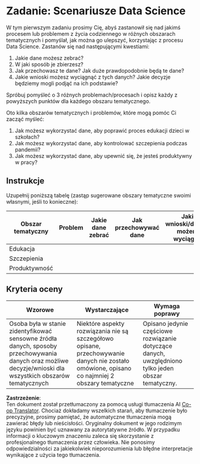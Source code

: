 <!--
CO_OP_TRANSLATOR_METADATA:
{
  "original_hash": "4e0f1773b9bee1be3b28f9fe2c71b3de",
  "translation_date": "2025-08-23T23:58:42+00:00",
  "source_file": "1-Introduction/01-defining-data-science/assignment.md",
  "language_code": "pl"
}
-->
# Zadanie: Scenariusze Data Science

W tym pierwszym zadaniu prosimy Cię, abyś zastanowił się nad jakimś procesem lub problemem z życia codziennego w różnych obszarach tematycznych i pomyślał, jak można go ulepszyć, korzystając z procesu Data Science. Zastanów się nad następującymi kwestiami:

1. Jakie dane możesz zebrać?
1. W jaki sposób je zbierzesz?
1. Jak przechowasz te dane? Jak duże prawdopodobnie będą te dane?
1. Jakie wnioski możesz wyciągnąć z tych danych? Jakie decyzje będziemy mogli podjąć na ich podstawie?

Spróbuj pomyśleć o 3 różnych problemach/procesach i opisz każdy z powyższych punktów dla każdego obszaru tematycznego.

Oto kilka obszarów tematycznych i problemów, które mogą pomóc Ci zacząć myśleć:

1. Jak możesz wykorzystać dane, aby poprawić proces edukacji dzieci w szkołach?
1. Jak możesz wykorzystać dane, aby kontrolować szczepienia podczas pandemii?
1. Jak możesz wykorzystać dane, aby upewnić się, że jesteś produktywny w pracy?

## Instrukcje

Uzupełnij poniższą tabelę (zastąp sugerowane obszary tematyczne swoimi własnymi, jeśli to konieczne):

| Obszar tematyczny | Problem | Jakie dane zebrać | Jak przechowywać dane | Jakie wnioski/decyzje możemy wyciągnąć | 
|--------------------|---------|-------------------|-----------------------|---------------------------------------|
| Edukacja           |         |                   |                       |                                       |
| Szczepienia        |         |                   |                       |                                       |
| Produktywność      |         |                   |                       |                                       |

## Kryteria oceny

Wzorowe | Wystarczające | Wymaga poprawy
--- | --- | -- |
Osoba była w stanie zidentyfikować sensowne źródła danych, sposoby przechowywania danych oraz możliwe decyzje/wnioski dla wszystkich obszarów tematycznych | Niektóre aspekty rozwiązania nie są szczegółowo opisane, przechowywanie danych nie zostało omówione, opisano co najmniej 2 obszary tematyczne | Opisano jedynie częściowe rozwiązanie dotyczące danych, uwzględniono tylko jeden obszar tematyczny.

**Zastrzeżenie**:  
Ten dokument został przetłumaczony za pomocą usługi tłumaczenia AI [Co-op Translator](https://github.com/Azure/co-op-translator). Chociaż dokładamy wszelkich starań, aby tłumaczenie było precyzyjne, prosimy pamiętać, że automatyczne tłumaczenia mogą zawierać błędy lub nieścisłości. Oryginalny dokument w jego rodzimym języku powinien być uznawany za autorytatywne źródło. W przypadku informacji o kluczowym znaczeniu zaleca się skorzystanie z profesjonalnego tłumaczenia przez człowieka. Nie ponosimy odpowiedzialności za jakiekolwiek nieporozumienia lub błędne interpretacje wynikające z użycia tego tłumaczenia.